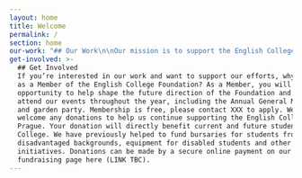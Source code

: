 ```yaml
---
layout: home
title: Welcome
permalink: /
section: home
our-work: "## Our Work\n\nOur mission is to support the English College in Prague (ECP) in their efforts to provide high quality English-medium education to young people in Prague. \_ As a registered charity, we provide guidance, raise funds for bursaries and resources for ECP students and help maintain a network of ECP alumni and friends to continue building the school’s profile. \_ The English College Foundation was established 1992 by a group of British\_enthusiasts who wanted to provide an alternative form of education in Prague, as a contribution to the creation of a democratic society following the Velvet Revolution."
get-involved: >-
  ## Get Involved
  If you’re interested in our work and want to support our efforts, why not join
  as a Member of the English College Foundation? As a Member, you will have the
  opportunity to help shape the future direction of the Foundation and get 
  attend our events throughout the year, including the Annual General Meeting
  and garden party. Membership is free, please contact XXX to apply. We also
  welcome any donations to help us continue supporting the English College in
  Prague. Your donation will directly benefit current and future students of the
  College. We have previously helped to fund bursaries for students from
  disadvantaged backgrounds, equipment for disabled students and other school
  initiatives. Donations can be made by a secure online payment on our official
  fundraising page here (LINK TBC).
---
```


